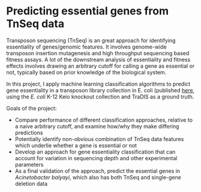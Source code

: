 # Predicting essential genes from TnSeq data

Transposon sequencing (TnSeq) is an great approach for identifying essentiality of genes/genomic features. It involves genome-wide transposon insertion mutagenesis and high throughput sequencing based fitness assays. A lot of the downstream analysis of essentiality and fitness effects involves drawing an arbitrary cutoff for calling a gene as essential or not, typically based on prior knowledge of the biological system. 

In this project, I apply machine learning classification algorithms to predict gene essentiality in a transposon library collection in E. coli (published [here](https://www.biorxiv.org/content/10.1101/2022.05.17.492023), using the *E. coli* K-12 Keio knockout collection and TraDIS as a ground truth. 

Goals of the project:
- Compare performance of different classification approaches, relative to a naive arbitrary cutoff, and examine how/why they make differing predictions
- Potentially identify non-obvious combination of TnSeq data features which underlie whether a gene is essential or not
- Develop an approach for gene essentiality classification that can account for variation in sequencing depth and other experimental parameters
- As a final validation of the approach, predict the essential genes in *Acinetobacter balyayi*, which also has both TnSeq and single-gene deletion data
